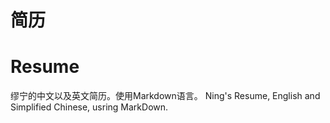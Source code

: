 # 简历
# Resume
缪宁的中文以及英文简历。使用Markdown语言。
Ning's Resume, English and Simplified Chinese, usring MarkDown.
